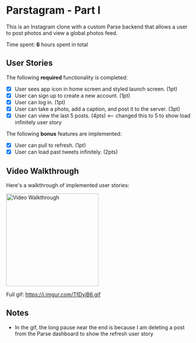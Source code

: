 # Parstagram - Part I

This is an Instagram clone with a custom Parse backend that allows a user to post photos and view a global photos feed.

Time spent: **6** hours spent in total

## User Stories

The following **required** functionality is completed:

- [x] User sees app icon in home screen and styled launch screen. (1pt)
- [x] User can sign up to create a new account. (1pt)
- [x] User can log in. (1pt)
- [x] User can take a photo, add a caption, and post it to the server. (3pt)
- [x] User can view the last 5 posts. (4pts) <-- changed this to 5 to show load infinitely user story

The following **bonus** features are implemented:

- [x] User can pull to refresh. (1pt)
- [x] User can load past tweets infinitely. (2pts)

## Video Walkthrough

Here's a walkthrough of implemented user stories:

<img src='https://media0.giphy.com/media/lQUy8sJwjLXUyHtAEV/giphy.gif?cid=4d1e4f29a294db773eb966aedf560d0e55cad1388a3dcc69&rid=giphy.gif' title='Video Walkthrough' width='250' alt='Video Walkthrough' />

Full gif: https://i.imgur.com/TfDyiB6.gif

## Notes

- In the gif, the long pause near the end is because I am deleting a post from the Parse dashboard to show the refresh user story 
